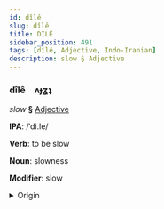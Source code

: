 ```yaml
---
id: dîlê
slug: dîlê
title: DİLÊ
sidebar_position: 491
tags: [dîlê, Adjective, Indo-Iranian]
description: slow § Adjective
---
```


### dîlê&emsp;<span kind="abugida">ʌɟʓʇ</span>

*slow* **§** [Adjective](../../tags/Adjective)

**IPA**: /ˈdi.le/

**Verb**: to be slow

**Noun**: slowness

**Modifier**: slow

<details>
    <summary>Origin</summary>
    Hindi धीरे dhīre /d̪ʱiː.ɾeː/<br/>
    <em>Indo-Iranian Language Family</em>
</details>
